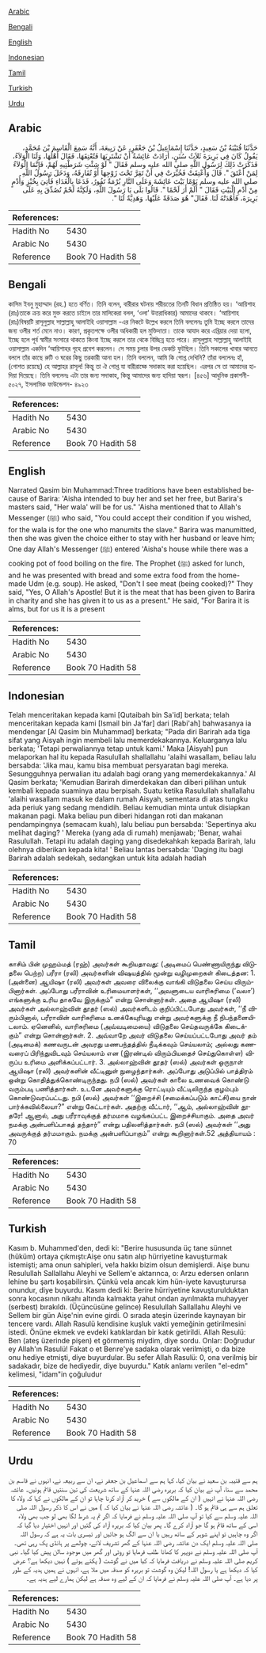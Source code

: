 [Arabic](#arabic)

[Bengali](#bengali)

[English](#english)

[Indonesian](#indonesian)

[Tamil](#tamil)

[Turkish](#turkish)

[Urdu](#urdu)

## Arabic


<div dir="rtl" lang="ar" style={{fontSize:'larger',backgroundColor:'#f8f9fa',padding:20}}>
حَدَّثَنَا قُتَيْبَةُ بْنُ سَعِيدٍ، حَدَّثَنَا إِسْمَاعِيلُ بْنُ جَعْفَرٍ، عَنْ رَبِيعَةَ، أَنَّهُ سَمِعَ الْقَاسِمَ بْنَ مُحَمَّدٍ، يَقُولُ كَانَ فِي بَرِيرَةَ ثَلاَثُ سُنَنٍ، أَرَادَتْ عَائِشَةُ أَنْ تَشْتَرِيَهَا فَتُعْتِقَهَا، فَقَالَ أَهْلُهَا، وَلَنَا الْوَلاَءُ، فَذَكَرَتْ ذَلِكَ لِرَسُولِ اللَّهِ صلى الله عليه وسلم فَقَالَ ‏"‏ لَوْ شِئْتِ شَرَطْتِيهِ لَهُمْ، فَإِنَّمَا الْوَلاَءُ لِمَنْ أَعْتَقَ ‏"‏‏.‏ قَالَ وَأُعْتِقَتْ فَخُيِّرَتْ فِي أَنْ تَقِرَّ تَحْتَ زَوْجِهَا أَوْ تُفَارِقَهُ، وَدَخَلَ رَسُولُ اللَّهِ صلى الله عليه وسلم يَوْمًا بَيْتَ عَائِشَةَ وَعَلَى النَّارِ بُرْمَةٌ تَفُورُ، فَدَعَا بِالْغَدَاءِ فَأُتِيَ بِخُبْزٍ وَأُدْمٍ مِنْ أُدْمِ الْبَيْتِ فَقَالَ ‏"‏ أَلَمْ أَرَ لَحْمًا ‏"‏‏.‏ قَالُوا بَلَى يَا رَسُولَ اللَّهِ، وَلَكِنَّهُ لَحْمٌ تُصُدِّقَ بِهِ عَلَى بَرِيرَةَ، فَأَهْدَتْهُ لَنَا‏.‏ فَقَالَ‏"‏ هُوَ صَدَقَةٌ عَلَيْهَا، وَهَدِيَّةٌ لَنَا ‏"‏‏.‏
</div>
<div style={{backgroundColor:'#f8f9fa',padding:20, marginBottom: 10}}><table> <thead> <tr> <th>References:</th> <th></th> </tr> </thead> <tbody><tr><td>Hadith No</td><td>5430</td></tr><tr><td>Arabic No</td><td>5430</td></tr><tr><td>Reference</td><td>Book 70 Hadith 58</td></tr></tbody></table></div>

## Bengali


<div dir="ltr" lang="bn" style={{fontSize:'larger',backgroundColor:'#f8f9fa',padding:20}}>
কাসিম ইবনু মুহাম্মাদ (রহ.) হতে বর্ণিত। তিনি বলেন, বারীরার ঘটনায় শরীয়তের তিনটি বিধান প্রতিষ্ঠিত হয়। ‘আয়িশাহ (রাঃ)তাকে ক্রয় করে মুক্ত করতে চাইলে তার মালিকেরা বলল, ‘ওলা’ উত্তরাধিকার) আমাদের থাকবে। ‘আয়িশাহ (রাঃ)বিষয়টি রাসূলুল্লাহ সাল্লাল্লাহু আলাইহি ওয়াসাল্লাম -এর নিকটে উল্লেখ করলে তিনি বললেনঃ তুমি ইচ্ছে করলে তাদের জন্য ওলীর শর্ত মেনে নাও। কারণ, প্রকৃতপক্ষে ওলীর অধিকারী হল মুক্তিদাতা। তাকে আযাদ করে এখ্তিয়ার দেয়া হলো, ইচ্ছে হলে পূর্ব স্বামীর সংসারে থাকতে কিংবা ইচ্ছে করলে তার থেকে বিচ্ছিন্ন হতে পারে। রাসূলুল্লাহ সাল্লাল্লাহু আলাইহি ওয়াসাল্লাম একদিন ‘আয়িশাহর গৃহে প্রবেশ করলেন। সে সময় চুলার উপর ডেকচি ফুটছিল। তিনি সকালের খাবার আনতে বললে তাঁর কাছে রুটি ও ঘরের কিছু তরকারী আনা হল। তিনি বললেন, আমি কি গোশ্ত দেখিনি? তাঁরা বললেনঃ হাঁ, (গোশত রয়েছে) হে আল্লাহর রাসূল! কিন্তু তা ঐ গোশ্ত যা বারীরাহ্কে সদাকাহ করা হয়েছিল। এরপর সে তা আমাদের হাদিয়া দিয়েছে। তিনি বললেনঃ এটা তার জন্য সদাকাহ, কিন্তু আমাদের জন্য হাদিয়া স্বরূপ। [৪৫৬] আধুনিক প্রকাশনী- ৫০২৭, ইসলামিক ফাউন্ডেশন- ৪৯২৩
</div>
<div style={{backgroundColor:'#f8f9fa',padding:20, marginBottom: 10}}><table> <thead> <tr> <th>References:</th> <th></th> </tr> </thead> <tbody><tr><td>Hadith No</td><td>5430</td></tr><tr><td>Arabic No</td><td>5430</td></tr><tr><td>Reference</td><td>Book 70 Hadith 58</td></tr></tbody></table></div>

## English


<div dir="ltr" lang="en" style={{fontSize:'larger',backgroundColor:'#f8f9fa',padding:20}}>
Narrated Qasim bin Muhammad:Three traditions have been established because of Barira: 'Aisha intended to buy her and set her free, but Barira's masters said, "Her wala' will be for us." 'Aisha mentioned that to Allah's Messenger (ﷺ) who said, "You could accept their condition if you wished, for the wala is for the one who manumits the slave." Barira was manumitted, then she was given the choice either to stay with her husband or leave him; One day Allah's Messenger (ﷺ) entered 'Aisha's house while there was a cooking pot of food boiling on the fire. The Prophet (ﷺ) asked for lunch, and he was presented with bread and some extra food from the home-made Udm (e.g. soup). He asked, "Don't I see meat (being cooked)?" They said, "Yes, O Allah's Apostle! But it is the meat that has been given to Barira in charity and she has given it to us as a present." He said, "For Barira it is alms, but for us it is a present
</div>
<div style={{backgroundColor:'#f8f9fa',padding:20, marginBottom: 10}}><table> <thead> <tr> <th>References:</th> <th></th> </tr> </thead> <tbody><tr><td>Hadith No</td><td>5430</td></tr><tr><td>Arabic No</td><td>5430</td></tr><tr><td>Reference</td><td>Book 70 Hadith 58</td></tr></tbody></table></div>

## Indonesian


<div dir="ltr" lang="id" style={{fontSize:'larger',backgroundColor:'#f8f9fa',padding:20}}>
Telah menceritakan kepada kami [Qutaibah bin Sa'id] berkata; telah menceritakan kepada kami [Ismail bin Ja'far] dari [Rabi'ah] bahwasanya ia mendengar [Al Qasim bin Muhammad] berkata; "Pada diri Barirah ada tiga sifat yang Aisyah ingin membeli lalu memerdekakannya. Keluarganya lalu berkata; 'Tetapi perwaliannya tetap untuk kami.' Maka [Aisyah] pun melaporkan hal itu kepada Rasulullah shallallahu 'alaihi wasallam, beliau lalu bersabda: 'Jika mau, kamu bisa membuat persyaratan bagi mereka. Sesungguhnya perwalian itu adalah bagi orang yang memerdekakannya.' Al Qasim berkata; 'Kemudian Barirah dimerdekakan dan diberi pilihan untuk kembali kepada suaminya atau berpisah. Suatu ketika Rasulullah shallallahu 'alaihi wasallam masuk ke dalam rumah Aisyah, sementara di atas tungku ada periuk yang sedang mendidih. Beliau kemudian minta untuk disiapkan makanan pagi. Maka beliau pun diberi hidangan roti dan makanan pendampingnya (semacam kuah), lalu beliau pun bersabda: 'Sepertinya aku melihat daging? ' Mereka (yang ada di rumah) menjawab; 'Benar, wahai Rasulullah. Tetapi itu adalah daging yang disedekahkah kepada Barirah, lalu olehnya diberikan kepada kita! ' Beliau lantas bersabda: 'Daging itu bagi Barirah adalah sedekah, sedangkan untuk kita adalah hadiah
</div>
<div style={{backgroundColor:'#f8f9fa',padding:20, marginBottom: 10}}><table> <thead> <tr> <th>References:</th> <th></th> </tr> </thead> <tbody><tr><td>Hadith No</td><td>5430</td></tr><tr><td>Arabic No</td><td>5430</td></tr><tr><td>Reference</td><td>Book 70 Hadith 58</td></tr></tbody></table></div>

## Tamil


<div dir="ltr" lang="ta" style={{fontSize:'larger',backgroundColor:'#f8f9fa',padding:20}}>
காசிம் பின் முஹம்மத் (ரஹ்) அவர்கள் கூறியதாவது: (அடிமைப் பெண்ணாயிருந்து விடுதலை பெற்ற) பரீரா (ரலி) அவர்களின் விஷயத்தில் மூன்று வழிமுறைகள் கிடைத்தன: 1. (அன்னை) ஆயிஷா (ரலி) அவர்கள் அவரை விலைக்கு வாங்கி விடுதலை செய்ய விரும்பினார்கள். அப்போது பரீராவின் உரிமையாளர்கள், ‘‘அவளுடைய வாரிசுரிமை (‘வலா’) எங்களுக்கு உரிய தாகவே இருக்கும்” என்று சொன்னார்கள். அதை ஆயிஷா (ரலி) அவர்கள் அல்லாஹ்வின் தூதர் (ஸல்) அவர்களிடம் குறிப்பிட்டபோது அவர்கள், ‘‘நீ விரும்பினால், பரீராவின் வாரிசுரிமை உனக்கேயுரியது என்று அவர்களுக்கு நீ நிபந்தனையிடலாம். ஏனெனில், வாரிசுரிமை (அவ்வடிமையை) விடுதலை செய்தவருக்கே கிடைக்கும்” என்று சொன்னார்கள். 2. அவ்வாறே அவர் விடுதலை செய்யப்பட்டபோது அவர் தம் (அடிமைக்) கணவருடன் அவரது மணபந்தத்தில் நீடிக்கவும் செய்யலாம்; அல்லது கணவரைப் பிரிந்துவிடவும் செய்யலாம் என (இரண்டில் விரும்பியதைச் செய்துகொள்ள) விருப்ப உரிமை அளிக்கப்பட்டார். 3. அல்லாஹ்வின் தூதர் (ஸல்) அவர்கள் ஒருநாள் ஆயிஷா (ரலி) அவர்களின் வீட்டினுள் நுழைந்தார்கள். அப்போது அடுப்பில் பாத்திரம் ஒன்று கொதித்துக்கொண்டிருந்தது. நபி (ஸல்) அவர்கள் காலை உணவைக் கொண்டு வரும்படி பணித்தார்கள். உடனே அவர்களுக்கு ரொட்டியும் வீட்டிலிருந்த குழம்பும் கொண்டுவரப்பட்டது. நபி (ஸல்) அவர்கள் ‘‘இறைச்சி (சமைக்கப்படும் காட்சி)யை நான் பார்க்கவில்லையா?” என்று கேட்டார்கள். அதற்கு வீட்டார், ‘‘ஆம், அல்லாஹ்வின் தூதரே! ஆனால், அது பரீராவுக்குத் தர்மமாக வழங்கப்பட்ட இறைச்சியாகும். அதை அவர் நமக்கு அன்பளிப்பாகத் தந்தார்” என்று பதிலளித்தார்கள். நபி (ஸல்) அவர்கள் ‘‘அது அவருக்குத் தர்மமாகும். நமக்கு அன்பளிப்பாகும்” என்று கூறினார்கள்.52 அத்தியாயம் : 70
</div>
<div style={{backgroundColor:'#f8f9fa',padding:20, marginBottom: 10}}><table> <thead> <tr> <th>References:</th> <th></th> </tr> </thead> <tbody><tr><td>Hadith No</td><td>5430</td></tr><tr><td>Arabic No</td><td>5430</td></tr><tr><td>Reference</td><td>Book 70 Hadith 58</td></tr></tbody></table></div>

## Turkish


<div dir="ltr" lang="tr" style={{fontSize:'larger',backgroundColor:'#f8f9fa',padding:20}}>
Kasım b. Muhammed'den, dedi ki: "Berire hususunda üç tane sünnet (hüküm) ortaya çıkmıştı:Aişe onu satın alıp hürriyetine kavuşturmak istemişti; ama onun sahipleri, ve!a hakkı bizim olsun demişlerdi. Aişe bunu Resulullah Sallallahu Aleyhi ve Sellem'e aktarınca, o: Arzu edersen onların lehine bu şartı koşabilirsin. Çünkü vela ancak kim hün-iyete kavuşturursa onundur, diye buyurdu. Kasım dedi ki: Berire hürriyetine kavuşturulduktan sonra kocasının nikahı altında kalmakta yahut ondan ayrılmakta muhayyer (serbest) bırakıldı. (Üçüncüsüne gelince) Resulullah Sallallahu Aleyhi ve Sellem bir gün Aişe'nin evine girdi. O sırada ateşin üzerinde kaynayan bir tencere vardı. Allah Rasulü kendisine kuşluk vakti yemeğinin getirilmesini istedi. Önüne ekmek ve evdeki katıklardan bir katık getirildi. Allah Resulü: Ben (ateş üzerinde pişen) et görmemiş miydim, diye sordu. Onlar: Doğrudur ey Allah'ın Rasulü! Fakat o et Berıre'ye sadaka olarak verilmişti, o da bize onu hediye etmişti, diye buyurdular. Bu sefer Allah Rasulü: 0, ona verilmiş bir sadakadır, bize de hediyedir, diye buyurdu." Katık anlamı verilen "el-edm" kelimesi, "idam"in çoğuludur
</div>
<div style={{backgroundColor:'#f8f9fa',padding:20, marginBottom: 10}}><table> <thead> <tr> <th>References:</th> <th></th> </tr> </thead> <tbody><tr><td>Hadith No</td><td>5430</td></tr><tr><td>Arabic No</td><td>5430</td></tr><tr><td>Reference</td><td>Book 70 Hadith 58</td></tr></tbody></table></div>

## Urdu


<div dir="rtl" lang="ur" style={{fontSize:'larger',backgroundColor:'#f8f9fa',padding:20}}>
ہم سے قتیبہ بن سعید نے بیان کیا، کہا ہم سے اسماعیل بن جعفر نے، ان سے ربیعہ نے، انہوں نے قاسم بن محمد سے سنا، آپ نے بیان کیا کہ بریرہ رضی اللہ عنہا کے ساتھ شریعت کی تین سنتیں قائم ہوئیں۔ عائشہ رضی اللہ عنہا نے انہیں ( ان کے مالکوں سے ) خرید کر آزاد کرنا چاہا تو ان کے مالکوں نے کہا کہ ولاء کا تعلق ہم سے ہی قائم ہو گا۔ ( عائشہ رضی اللہ عنہا نے بیان کیا کہ ) میں نے اس کا ذکر رسول اللہ صلی اللہ علیہ وسلم سے کیا تو آپ صلی اللہ علیہ وسلم نے فرمایا کہ اگر تم یہ شرط لگا بھی لو جب بھی ولاء اسی کے ساتھ قائم ہو گا جو آزاد کرے گا۔ پھر بیان کیا کہ بریرہ آزاد کی گئیں اور انہیں اختیار دیا گیا کہ اگر وہ چاہیں تو اپنے شوہر کے ساتھ رہیں یا ان سے الگ ہو جائیں اور تیسری بات یہ ہے کہ رسول اللہ صلی اللہ علیہ وسلم ایک دن عائشہ رضی اللہ عنہا کے گھر تشریف لائے، چولھے پر ہانڈی پک رہی تھی۔ آپ صلی اللہ علیہ وسلم نے دوپہر کا کھانا طلب فرمایا تو روٹی اور گھر میں موجود سالن پیش کیا گیا۔ نبی کریم صلی اللہ علیہ وسلم نے دریافت فرمایا کہ کیا میں نے گوشت ( پکتے ہوئے ) نہیں دیکھا ہے؟ عرض کیا کہ دیکھا ہے یا رسول اللہ! لیکن وہ گوشت تو بریرہ کو صدقہ میں ملا ہے، انہوں نے ہمیں ہدیہ کے طور پر دیا ہے۔ آپ صلی اللہ علیہ وسلم نے فرمایا کہ ان کے لیے وہ صدقہ ہے لیکن ہمارے لیے ہدیہ ہے۔
</div>
<div style={{backgroundColor:'#f8f9fa',padding:20, marginBottom: 10}}><table> <thead> <tr> <th>References:</th> <th></th> </tr> </thead> <tbody><tr><td>Hadith No</td><td>5430</td></tr><tr><td>Arabic No</td><td>5430</td></tr><tr><td>Reference</td><td>Book 70 Hadith 58</td></tr></tbody></table></div>